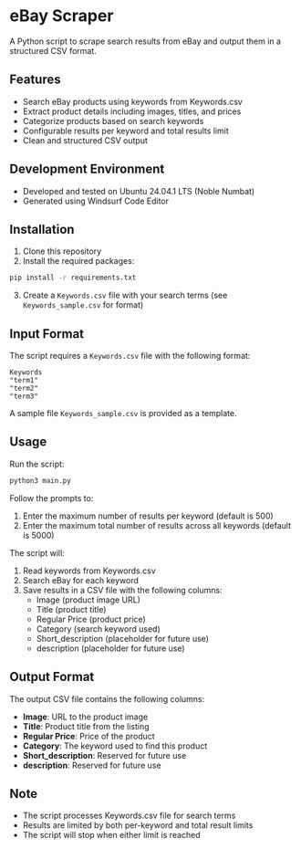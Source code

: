 # eBay Scraper

A Python script to scrape search results from eBay and output them in a structured CSV format.

## Features
- Search eBay products using keywords from Keywords.csv
- Extract product details including images, titles, and prices
- Categorize products based on search keywords
- Configurable results per keyword and total results limit
- Clean and structured CSV output

## Development Environment
- Developed and tested on Ubuntu 24.04.1 LTS (Noble Numbat)
- Generated using Windsurf Code Editor

## Installation

1. Clone this repository
2. Install the required packages:
```bash
pip install -r requirements.txt
```
3. Create a `Keywords.csv` file with your search terms (see `Keywords_sample.csv` for format)

## Input Format

The script requires a `Keywords.csv` file with the following format:
```csv
Keywords
"term1"
"term2"
"term3"
```
A sample file `Keywords_sample.csv` is provided as a template.

## Usage

Run the script:
```bash
python3 main.py
```

Follow the prompts to:
1. Enter the maximum number of results per keyword (default is 500)
2. Enter the maximum total number of results across all keywords (default is 5000)

The script will:
1. Read keywords from Keywords.csv
2. Search eBay for each keyword
3. Save results in a CSV file with the following columns:
   - Image (product image URL)
   - Title (product title)
   - Regular Price (product price)
   - Category (search keyword used)
   - Short_description (placeholder for future use)
   - description (placeholder for future use)

## Output Format

The output CSV file contains the following columns:
- **Image**: URL to the product image
- **Title**: Product title from the listing
- **Regular Price**: Price of the product
- **Category**: The keyword used to find this product
- **Short_description**: Reserved for future use
- **description**: Reserved for future use

## Note
- The script processes Keywords.csv file for search terms
- Results are limited by both per-keyword and total result limits
- The script will stop when either limit is reached
